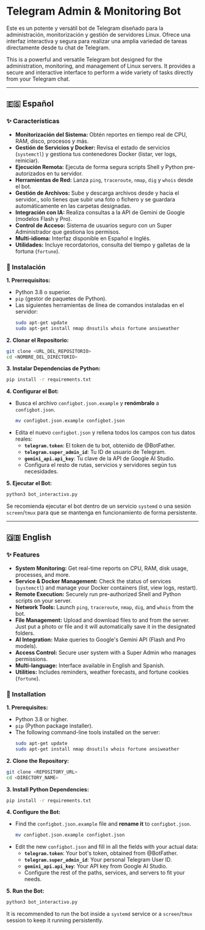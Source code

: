 # Telegram Admin & Monitoring Bot

Este es un potente y versátil bot de Telegram diseñado para la administración, monitorización y gestión de servidores Linux. Ofrece una interfaz interactiva y segura para realizar una amplia variedad de tareas directamente desde tu chat de Telegram.

This is a powerful and versatile Telegram bot designed for the administration, monitoring, and management of Linux servers. It provides a secure and interactive interface to perform a wide variety of tasks directly from your Telegram chat.

---

## 🇪🇸 Español

### ✨ Características

* **Monitorización del Sistema:** Obtén reportes en tiempo real de CPU, RAM, disco, procesos y más.
* **Gestión de Servicios y Docker:** Revisa el estado de servicios (`systemctl`) y gestiona tus contenedores Docker (listar, ver logs, reiniciar).
* **Ejecución Remota:** Ejecuta de forma segura scripts Shell y Python pre-autorizados en tu servidor.
* **Herramientas de Red:** Lanza `ping`, `traceroute`, `nmap`, `dig` y `whois` desde el bot.
* **Gestión de Archivos:** Sube y descarga archivos desde y hacia el servidor., solo tienes que subir una foto o fichero y se guardara automáticamente en las carpetas designadas.
* **Integración con IA:** Realiza consultas a la API de Gemini de Google (modelos Flash y Pro).
* **Control de Acceso:** Sistema de usuarios seguro con un Super Administrador que gestiona los permisos.
* **Multi-idioma:** Interfaz disponible en Español e Inglés.
* **Utilidades:** Incluye recordatorios, consulta del tiempo y galletas de la fortuna (`fortune`).

### 🔧 Instalación

**1. Prerrequisitos:**
* Python 3.8 o superior.
* `pip` (gestor de paquetes de Python).
* Las siguientes herramientas de línea de comandos instaladas en el servidor:
    ```bash
    sudo apt-get update
    sudo apt-get install nmap dnsutils whois fortune ansiweather
    ```

**2. Clonar el Repositorio:**
```bash
git clone <URL_DEL_REPOSITORIO>
cd <NOMBRE_DEL_DIRECTORIO>
```

**3. Instalar Dependencias de Python:**
```bash
pip install -r requirements.txt
```

**4. Configurar el Bot:**
* Busca el archivo `configbot.json.example` y **renómbralo** a `configbot.json`.
    ```bash
    mv configbot.json.example configbot.json
    ```
* Edita el nuevo `configbot.json` y rellena todos los campos con tus datos reales:
    * **`telegram.token`**: El token de tu bot, obtenido de @BotFather.
    * **`telegram.super_admin_id`**: Tu ID de usuario de Telegram.
    * **`gemini_api.api_key`**: Tu clave de la API de Google AI Studio.
    * Configura el resto de rutas, servicios y servidores según tus necesidades.

**5. Ejecutar el Bot:**
```bash
python3 bot_interactivo.py
```
Se recomienda ejecutar el bot dentro de un servicio `systemd` o una sesión `screen`/`tmux` para que se mantenga en funcionamiento de forma persistente.

---

## 🇬🇧 English

### ✨ Features

* **System Monitoring:** Get real-time reports on CPU, RAM, disk usage, processes, and more.
* **Service & Docker Management:** Check the status of services (`systemctl`) and manage your Docker containers (list, view logs, restart).
* **Remote Execution:** Securely run pre-authorized Shell and Python scripts on your server.
* **Network Tools:** Launch `ping`, `traceroute`, `nmap`, `dig`, and `whois` from the bot.
* **File Management:** Upload and download files to and from the server. Just put a photo or file and it will automatically save it in the designated folders.
* **AI Integration:** Make queries to Google's Gemini API (Flash and Pro models).
* **Access Control:** Secure user system with a Super Admin who manages permissions.
* **Multi-language:** Interface available in English and Spanish.
* **Utilities:** Includes reminders, weather forecasts, and fortune cookies (`fortune`).

### 🔧 Installation

**1. Prerequisites:**
* Python 3.8 or higher.
* `pip` (Python package installer).
* The following command-line tools installed on the server:
    ```bash
    sudo apt-get update
    sudo apt-get install nmap dnsutils whois fortune ansiweather
    ```

**2. Clone the Repository:**
```bash
git clone <REPOSITORY_URL>
cd <DIRECTORY_NAME>
```

**3. Install Python Dependencies:**
```bash
pip install -r requirements.txt
```

**4. Configure the Bot:**
* Find the `configbot.json.example` file and **rename it** to `configbot.json`.
    ```bash
    mv configbot.json.example configbot.json
    ```
* Edit the new `configbot.json` and fill in all the fields with your actual data:
    * **`telegram.token`**: Your bot's token, obtained from @BotFather.
    * **`telegram.super_admin_id`**: Your personal Telegram User ID.
    * **`gemini_api.api_key`**: Your API key from Google AI Studio.
    * Configure the rest of the paths, services, and servers to fit your needs.

**5. Run the Bot:**
```bash
python3 bot_interactivo.py
```
It is recommended to run the bot inside a `systemd` service or a `screen`/`tmux` session to keep it running persistently.
